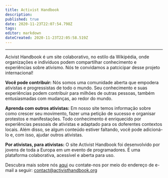 ```yaml
---
title: Activist Handbook 
description: 
published: true
date: 2020-11-23T22:07:54.798Z
tags: 
editor: markdown
dateCreated: 2020-11-23T22:05:58.519Z
---
```



---
Acivist Handbook é um site colaborativo, no estilo da Wikipédia, onde organizações e indivíduos podem compartilhar conhecimento e experiências sobre ativismo. Nós te convidamos a patcicipar desse projeto internacional!

**Você pode contribuir:** Nós somos uma comunidade aberta que empodera ativistas e progressistas de todo o mundo. Seu conhecimento e suas experiências podem contribuir para milhões de outras pessoas, também entusiasmadas com mudanças, ao redor do mundo.

**Aprenda com outros ativistas:** Em nosso site temos informação sobre como crescer seu movimento, fazer uma petição de sucesso e organisar protestos e manifestações. Todo conhecimento é enriquecido por experiências pessoais de ativistas e adaptado para os doferentes contextos locais. Além disso, se algum conteúdo estiver faltando, você pode adicioná-lo e, com isso, ajudar outros ativistas.

**Por ativistas, para ativistas:** O site Activist Handbook foi desenvolvido por jovens de toda a Europa em um evento de programadores. É uma plataforma colaborativa, acessível e aberta para uso.

Descubra mais sobre nós [aqui](/pt-br/https://www.activisthandbook.org/en/about) ou contate-nos por meio do endereço de e-mail a seguir: contact@activisthandbook.org








